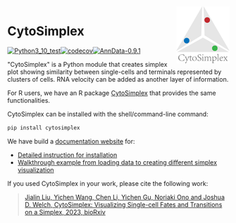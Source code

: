 <img src="docs/images/logo_bright.png" align="right" width="120" />

# CytoSimplex

[![Python3_10_test](https://github.com/welch-lab/pyCytoSimplex/actions/workflows/python-package.yml/badge.svg)](https://github.com/welch-lab/pyCytoSimplex/actions/workflows/python-package.yml)[![codecov](https://codecov.io/gh/mvfki/pyCytoSimplex/branch/main/graph/badge.svg?token=L839lYPVon)](https://codecov.io/gh/mvfki/pyCytoSimplex)[![AnnData-0.9.1](https://img.shields.io/badge/AnnData-0.9.1-blue)](https://pypi.org/project/anndata/)

"CytoSimplex" is a Python module that creates simplex plot showing similarity between single-cells and terminals represented by clusters of cells.
RNA velocity can be added as another layer of information.

For R users, we have an R package [CytoSimplex](https://github.com/welch-lab/CytoSimplex) that provides the same functionalities.

CytoSimplex can be installed with the shell/command-line command:

```bash
pip install cytosimplex
```

We have build a [documentation website](https://pycytosimplex.readthedocs.io/en/latest/index.html) for:
- [Detailed instruction for installation](https://pycytosimplex.readthedocs.io/en/latest/installation.html)
- [Walkthrough example from loading data to creating different simplex visualization](https://pycytosimplex.readthedocs.io/en/latest/example/index.html)

If you used CytoSimplex in your work, please cite the following work:

>[Jialin Liu, Yichen Wang, Chen Li, Yichen Gu, Noriaki Ono and Joshua D. Welch, CytoSimplex: Visualizing Single-cell Fates and Transitions on a Simplex, 2023, bioRxiv](https://doi.org/10.1101/2023.12.07.570655)
